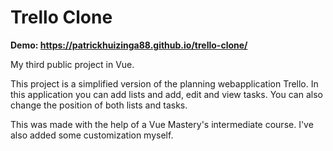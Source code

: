 # Trello Clone

**Demo: https://patrickhuizinga88.github.io/trello-clone/**

My third public project in Vue.

This project is a simplified version of the planning webapplication Trello. In this application you can add lists and add, edit and view tasks. You can also change the position of both lists and tasks.

This was made with the help of a Vue Mastery's intermediate course. I've also added some customization myself.
